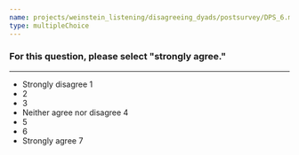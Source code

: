 ```yaml
---
name: projects/weinstein_listening/disagreeing_dyads/postsurvey/DPS_6.md
type: multipleChoice
---
```


### For this question, please select "strongly agree."

---

- Strongly disagree 1
- 2
- 3
- Neither agree nor disagree 4
- 5
- 6
- Strongly agree 7
